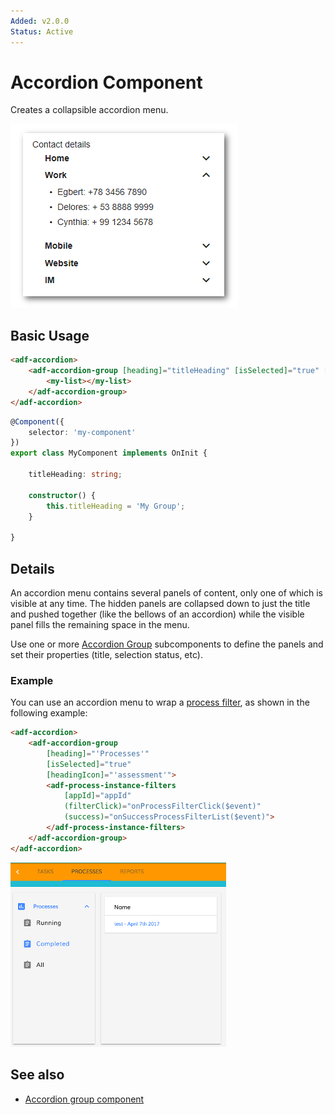 ```yaml
---
Added: v2.0.0
Status: Active
---
```

# Accordion Component

Creates a collapsible accordion menu.

![Accordion menu screenshot](../docassets/images/accordion-menu.png)

## Basic Usage

```html
<adf-accordion>
    <adf-accordion-group [heading]="titleHeading" [isSelected]="true" [headingIcon]="'assignment'">
        <my-list></my-list>
    </adf-accordion-group>
</adf-accordion>
```

```ts
@Component({
    selector: 'my-component'
})
export class MyComponent implements OnInit {

    titleHeading: string;

    constructor() {
        this.titleHeading = 'My Group';
    }

}
```

## Details

An accordion menu contains several panels of content, only one of which is visible at any time. The
hidden panels are collapsed down to just the title and pushed together (like the bellows of an accordion)
while the visible panel fills the remaining space in the menu.

Use one or more [Accordion Group](accordion-group.component.md) subcomponents to define the panels and set their
properties (title, selection status, etc).

### Example

You can use an accordion menu to wrap a [process filter](../process-filters.component.md), as shown in
the following example:

```html
<adf-accordion>
    <adf-accordion-group 
        [heading]="'Processes'" 
        [isSelected]="true" 
        [headingIcon]="'assessment'">
        <adf-process-instance-filters
            [appId]="appId"
            (filterClick)="onProcessFilterClick($event)"
            (success)="onSuccessProcessFilterList($event)">
        </adf-process-instance-filters>
    </adf-accordion-group>
</adf-accordion>
```

![how-create-accordion-menu](../docassets/images/how-to-create-accordion-menu.png)

## See also

-   [Accordion group component](accordion-group.component.md)
